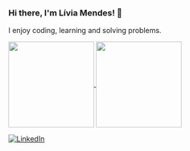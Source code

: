 ### Hi there, I'm Lívia Mendes! 👋

I enjoy coding, learning and solving problems.

<a href="https://github.com/liviamendess">
  <img align="center" height="170px" src="https://github-readme-stats.vercel.app/api?username=liviamendes&show_icons=true&theme=cobalt" style="max-width:100%;"/>
</a>
<a href="https://github.com/liviamendes">
  <img align="center" height="170px" src="https://github-readme-stats.vercel.app/api/top-langs/?username=liviamendes&layout=compact&show_icons=true&theme=cobalt" style="max-width:100%;"/>
</a>
  
[![LinkedIn](https://img.shields.io/badge/LinkedIn-blue?style=flat&logo=linkedin&labelColor=blue)](https://www.linkedin.com/in/livia-mendes/)


<!--
**liviamendes/liviamendes** is a ✨ _special_ ✨ repository because its `README.md` (this file) appears on your GitHub profile.

Here are some ideas to get you started:

- 🔭 I’m currently working on ...
- 🌱 I’m currently learning ...
- 👯 I’m looking to collaborate on ...
- 🤔 I’m looking for help with ...
- 💬 Ask me about ...
- 📫 How to reach me: ...
- 😄 Pronouns: ...
- ⚡ Fun fact: ...
-->
